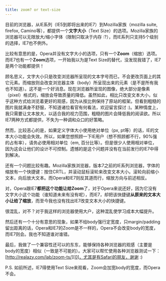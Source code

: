 ```yaml
---
title: zoom? or text-size
---
```

目前的浏览器，从IE系列（IE5到即将出来的IE7）到Mozilla家族（mozilla suite, firefox, Camino等），都提供一个**文字大小**（Text Size）的选项。Mozilla家族的浏览器可以无限放大/缩小字体（限制只取决于内存 :?），而IE系列只支持5个级别的选择，IE7也不例外。

比较有意思的是，Opera并没有文字大小的选项，只有一个**Zoom**（缩放）选项。而IE7也有一个**Zoom**选项，一开始我以为是Text Size的替代，没发现我错了，IE7是两个功能都提供！

顾名思义，文字大小只是改变浏览器所呈现的文本字号而已，不会更改页面上的其它元素。而缩放则会改变浏览器主体（body）所呈现出来的元素（是不是所有我也不知道）。这不是一个好消息。现在浏览器所呈现的图像，绝大部分是像素（pixel）格式的，缩放会导致质量的降低。虽然如此，相比只改变文本大小，似乎这种方式给浏览着更好的观感，因为从按比例保持了原站的框架。但看到粗糙的图片我就满身不舒服，不知道诸位看官有何看法，欢迎留言探讨 :)。某种情度上，我只需要让文本放大，以适合我的视力范围，粗糙的图片会降低我的阅读欲。所以IE7两种方式都提供，不失为一种调和众口的好策略。

然而，比较恶心的是，如果定义字体大小使用绝对单位（px, pt等）的话，IE的文本大小功能会失效。所以，如果您想照顾一下IE用户（想不照顾都不行，90%强的占有率），请务必使用相对单位（em, 百分比等）。但是很少人使用相对单位，因为这会让他们的设计不可控制。遗憾的是这个问题并没有在当前发行的IE7中得到解决。

还有一个问题比较有趣。Mozilla家族浏览器，版本7之前的IE系列浏览器，字体的缩放有一个快捷键：按住CRTL，并滚动鼠标滚轮来改变文本大小。滚轮向前缩小文本，向后放大文本。而Opera和IE7则反其道而行，缩放方向与前述相反。

对，Opera跟IE7**都把这个功能让给Zoom**了，对于Opera来说还好，因为它没有文字大小这个功能（谁知道未来有没有呢），而IE7，却把该快捷键**从原来的文本大小让给了缩放**，而至今我也没有找出IE7改变文本大小的快捷键。

很混乱，对不？对于我这样的浏览器使用大户，这种混乱使学习成本大幅提升。

然后还有一个十分有意思的现象，如果不给body强行定宽度，只margin/padding留出距离的话，Opera和IE7的Zoom是不一样的，Opera不会改变body的宽度，而IE7则会。我也不知道谁对谁错。

最后，我做了一个兼容性还可以的东东，能够保持各种浏览器的观感（主要是body的宽度）相似（一致是不可能的）。大家可以帮忙使用各种浏览器测试一下：[http://realazy.com/lab/zoom-ts/][0]，尤其是有Safari的朋友，谢谢 :)

P.S. 如前所述，IE7得使用Text Size来观看，Zoom会加宽body的宽度，而Opera不会。

[0]: http://realazy.com/lab/zoom-ts/
